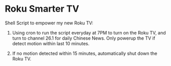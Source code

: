 # Roku Smarter TV
Shell Script to empower my new Roku TV: 
  1) Using cron to run the script everyday at 7PM to turn on the Roku TV, and turn to channel 26.1 for daily Chinese News. Only powerup the TV if detect motion within last 10 minutes.

  2) If no motion detected within 15 minutes, automatically shut down the Roku TV.  
